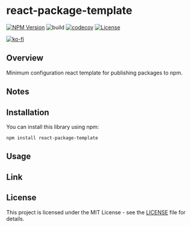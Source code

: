 # react-package-template

[![NPM Version](https://img.shields.io/npm/v/react-package-template?logo=npm)](https://www.npmjs.com/package/react-package-template)
![build](https://github.com/ryohidaka/react-package-template/workflows/Build/badge.svg)
[![codecov](https://codecov.io/gh/ryohidaka/react-package-template/graph/badge.svg?token=RHP9TB2F51)](https://codecov.io/gh/ryohidaka/react-package-template)
[![License](https://img.shields.io/badge/license-MIT-blue.svg)](https://opensource.org/licenses/MIT)

[![ko-fi](https://ko-fi.com/img/githubbutton_sm.svg)](https://ko-fi.com/B0B6TVH92)

## Overview

Minimum configuration react template for publishing packages to npm.

## Notes

## Installation

You can install this library using npm:

```shell
npm install react-package-template
```

## Usage

## Link

## License

This project is licensed under the MIT License - see the [LICENSE](LICENSE) file for details.
